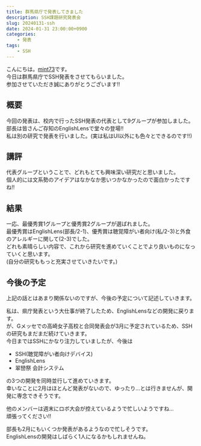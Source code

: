 ```yaml
---
title: 群馬県庁で発表してきました
description: SSH課題研究発表会
slug: 20240131-ssh
date: 2024-01-31 23:00:00+0900
categories:
    - 発表
tags:
    - SSH
---
```


こんにちは。[mint73](https://github.com/mint73)です。<br />
今日は群馬県庁でSSH発表をさせてもらいました。<br />
参加させていただき誠にありがとうございます!!

## 概要
今回の発表は、校内で行ったSSH発表の代表として9グループが参加しました。<br />
部長は皆さんご存知のEnglishLensで堂々の登場!!<br />
私は別の研究で発表を行いました。(実は私はUI以外にも色々とできるのです!!)

## 講評
代表グループということで、どれもとても興味深い研究だと思いました。<br />
個人的には文系勢のアイデアはなかなか思いつかなかったので面白かったですね!!

## 結果
一応、最優秀賞1グループと優秀賞2グループが選ばれました。<br />
最優秀賞はEnglishLens(部長/2-1)、優秀賞は聴覚障がい者向け(私/2-3)と外食のアレルギーに関して(2-3)でした。<br />
どれも素晴らしい内容で、これから研究を進めていくことでより良いものになっていくと思います。<br />
(自分の研究ももっと充実させていきたいです。)

## 今後の予定
上記の話とはあまり関係ないのですが、今後の予定について記述していきます。

私は、県庁発表という大仕事が終了したため、EnglishLensなどの開発に戻ります。<br />
が、Gメッセでの高崎女子高校と合同発表会が3月に予定されているため、SSHの研究もまだまだ続けていきます。<br />
今日まではSSHにかなり注力していましたが、今後は
- SSH(聴覚障がい者向けデバイス)
- EnglishLens
- 翠巒祭 会計システム

の3つの開発を同時並行して進めていきます。<br />
幸いなことに2月はほとんど発表がないので、ゆったり…とは行きませんが、開発に専念できそうです。

他のメンバーは週末にロボ大会が控えているようで忙しいようですね…<br />
頑張ってください!!

部長も2月にもいくつか発表があるようなので忙しそうです。<br />
EnglishLensの開発はしばらく1人になるかもしれませんね。
